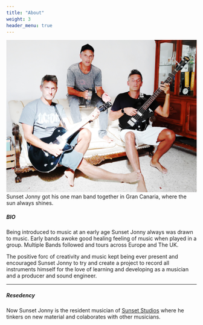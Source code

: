 ```yaml
---
title: "About"
weight: 3
header_menu: true
---
```


<!-- 
Neither embedded figure shortcode, nor Markdown hook were able to render image from asset. 
You would have to .Resouces.GetMatch via custom shortcode.
![Jane Doe](/images/asset-happy-ethnic-woman-sitting-at-table-with-laptop-3769021.jpg) 
-->
![Sunset Jonny](/images/sunsetjonnyTripplets.jpg) 
Sunset Jonny got his one man band together in Gran Canaria, where the sun always shines.

##### BIO

Being introduced to music at an early age Sunset Jonny always was drawn to music.
Early bands awoke good healing feeling of music when played in a group.
Multiple Bands followed and tours across Europe and The UK. 

The positive forc of creativity and music kept being ever present and encouraged Sunset Jonny to try and create a project to record all instruments himself for the love of learning and developing as a musician and a producer and sound engineer.

----

##### Resedency

Now Sunset Jonny is the resident musician of [Sunset Studios](https://sunset-studios.one) where he tinkers on new material and colaborates with other musicians.
